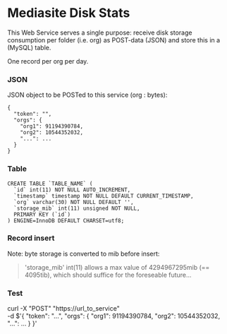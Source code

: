 # Mediasite Disk Stats

This Web Service serves a single purpose: receive disk storage consumption per folder (i.e. org) as POST-data (JSON) and store this in a (MySQL) table.

One record per org per day.

### JSON

JSON object to be POSTed to this service (org : bytes):

```
{
  "token": "",
  "orgs": {
    "org1": 91194390784,
    "org2": 10544352032,
    "...": ...
  }
}
```

### Table

```
CREATE TABLE `TABLE_NAME` (
  `id` int(11) NOT NULL AUTO_INCREMENT,
  `timestamp` timestamp NOT NULL DEFAULT CURRENT_TIMESTAMP,
  `org` varchar(30) NOT NULL DEFAULT '',
  `storage_mib` int(11) unsigned NOT NULL,
  PRIMARY KEY (`id`)
) ENGINE=InnoDB DEFAULT CHARSET=utf8;
```

### Record insert

Note: byte storage is converted to mib before insert:

> 'storage_mib' int(11) allows a max value of 4294967295mib (== 4095tib), which should suffice for the foreseable future...

### Test

curl -X "POST" "https://url_to_service" \
	-d $'{
  "token": "...",
  "orgs": {
    "org1": 91194390784,
    "org2": 10544352032,
    "...": ...
  }
}'

